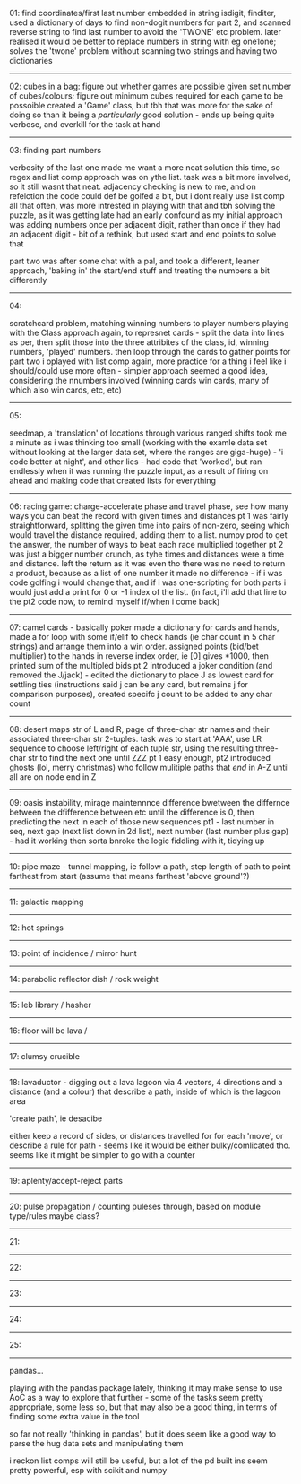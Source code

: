 01:
find coordinates/first last number embedded in string
isdigit, finditer,  used a dictionary of days to find non-dogit numbers for part 2, 
and scanned reverse string to find last number to avoid the 'TWONE' etc problem. 
later realised it would be better to replace numbers in string with eg one1one; solves the 'twone' problem without scanning two strings and having two dictionaries
________________________________________________________________

02:
cubes in a bag: figure out whether games are possible given set number of cubes/colours; figure out minimum cubes required for each game to be possoible
created a 'Game' class, but tbh that was more for the sake of doing so than it being a _particularly_ good solution - ends up being quite verbose, and overkill for the task at hand

________________________________________________________________

03:
finding part numbers 

verbosity of the last one made me want a more neat solution this time, so regex and list comp approach was on ythe list. task was a bit more involved, so it still wasnt that neat. 
adjacency checking is new to me, and on refelction the code could def be golfed a bit, but i dont really use list comp all that often, was more intrested in playing with that and tbh solving the puzzle, as it was getting late
had an early confound as my initial approach was adding numbers once per adjacent digit, rather than once if they had an adjacent digit - bit of a rethink, but used start and end points to solve that

part two was after some chat with a pal, and took a different, leaner approach, 'baking in' the start/end stuff and treating the numbers a bit differently

________________________________________________________________

04:

scratchcard problem, matching winning numbers to player numbers 
playing with the Class approach again, to represnet cards - split the data into lines as per, then split those into the three attribites of the class, id, winning numbers, 'played' numbers. then loop through the cards to gather points
for part two i oplayed with list comp again, more practice for a thing i feel like i should/could use more often - simpler approach seemed a good idea, considering the nnumbers involved (winning cards win cards, many of which also win cards, etc, etc)
________________________________________________________________

05:

seedmap, a 'translation' of locations through various ranged shifts 
took me a minute as i was thinking too small (working with the examle data set without looking at the larger data set, where the ranges are giga-huge) - 'i code better at night', and other lies - had code that 'worked', but ran endlessly when it was running the puzzle input, as a result of firing on ahead and making code that created lists for everything 

________________________________________________________________

06:
racing game: charge-accelerate phase and travel phase, see how many ways you can beat the record with given times and distances
pt 1 was fairly straightforward, splitting the given time into pairs of non-zero, seeing which would travel the distance required, adding them to a list. numpy prod to get the answer, the number of ways to beat each race multiplied together 
pt 2 was just a bigger number crunch, as tyhe times and distances were a time and distance. left the return as it was even tho there was no need to return a product, because as a list of one number it made no difference - if i was code golfing i would change that, and if i was one-scripting for both parts i would just add a print for 0 or -1 index of the list. (in fact, i'll add that line to the pt2 code now, to remind myself if/when i come back)

________________________________________________________________

07:
camel cards - basically poker
made a dictionary for cards and hands, made a for loop with some if/elif to check hands (ie char count in 5 char strings) and arrange them into a win order.  assigned points (bid/bet multiplier) to the hands in reverse index order, ie [0] gives *1000, then printed sum of the multipled bids
pt 2 introduced a joker condition (and removed the J/jack) - edited the dictionary to place J as lowest card for settling ties (instructions said j can be any card, but remains j for comparison purposes), created specifc j count to be added to any char count 

________________________________________________________________

08:
desert maps 
str of L and R, page of three-char str names and their associated three-char str 2-tuples. task was to start at 'AAA', use LR sequence to choose left/right of each tuple str, using the resulting three-char str to find the next one until ZZZ
pt 1 easy enough, pt2 introduced ghosts (lol, merry christmas) who follow mulitiple paths that _end_ in A-Z until all are on node end in Z 

________________________________________________________________

09:
oasis instability, mirage maintennnce
difference bwetween the differnce between the dfifference between etc until the difference is 0, then predicting the next in each of those new sequences
pt1 - last number in seq, next gap (next list down in 2d list), next number (last number plus gap) - had it working then sorta bnroke the logic fiddling with it, tidying up

________________________________________________________________

10:
pipe maze - tunnel mapping, ie follow a path, step length of path to point farthest from start (assume that means farthest 'above ground'?)
________________________________________________________________

11:
galactic mapping
________________________________________________________________

12:
hot springs
________________________________________________________________

13:
point of incidence / mirror hunt
________________________________________________________________

14:
parabolic reflector dish / rock weight

________________________________________________________________

15:
leb library / hasher
________________________________________________________________

16:
floor will be lava / 

________________________________________________________________

17:
clumsy crucible

________________________________________________________________

18:
lavaductor - digging out a lava lagoon via 4 vectors, 4 directions and a distance (and a colour) that describe a path, inside of which is the lagoon area 

'create path', ie desacibe

either keep a record of sides, or distances travelled for for each 'move', or describe a rule for path -  seems like it would be either bulky/comlicated tho. seems like it might be simpler to go with a counter

________________________________________________________________

19: aplenty/accept-reject parts
________________________________________________________________

20:
pulse propagation / counting puleses through, based on module type/rules
maybe class? 
________________________________________________________________

21:

________________________________________________________________

22:

________________________________________________________________

23:

________________________________________________________________

24:

________________________________________________________________

25:

________________________________________________________________





pandas...

playing with the pandas package lately, thinking it may make sense to use AoC as a way to explore that further - some of the tasks seem pretty appropriate, some less so, but that may also be a good thing, in terms of finding some extra value in the tool 

so far not really 'thinking in pandas', but it does seem like a good way to parse the hug data sets and manipulating them

i reckon list comps will still be useful, but a lot of the pd built ins seem pretty powerful, esp with scikit and numpy
